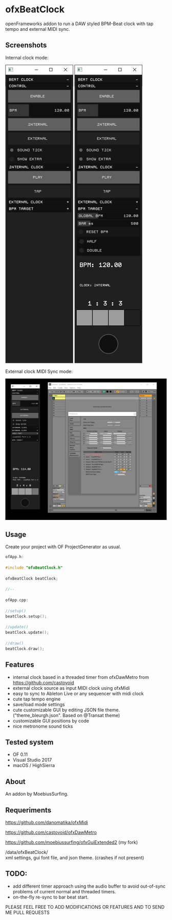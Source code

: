 # ofxBeatClock

openFrameworks addon to run a DAW styled BPM-Beat clock with tap tempo and external MIDI sync.


## Screenshots

Internal clock mode:

![Alt text](/screenshot0.JPG?raw=true "screenshot0")
![Alt text](/screenshot1.JPG?raw=true "screenshot1")

External clock MIDI Sync mode:

![Alt text](/screenshot2.JPG?raw=true "screenshot2")


## Usage

Create your project with OF ProjectGenerator as usual.


```c++
ofApp.h:

#include "ofxBeatClock.h"

ofxBeatClock beatClock;

//--

ofApp.cpp:

//setup()
beatClock.setup();

//update()
beatClock.update();

//draw()
beatClock.draw();
```


## Features

- internal clock based in a threaded timer from ofxDawMetro from https://github.com/castovoid
- external clock source as input MIDI clock using ofxMidi 
- easy to sync to Ableton Live or any sequencer with midi clock 
- cute tap tempo engine
- save/load mode settings
- cute customizable GUI by editing JSON file theme. ("theme_bleurgh.json". Based on @Transat theme)
- customizable GUI positions by code
- nice metronome sound ticks


## Tested system

- OF 0.11
- Visual Studio 2017
- macOS / HighSierra


## About

An addon by MoebiusSurfing.


## Requeriments

https://github.com/danomatika/ofxMidi


https://github.com/castovoid/ofxDawMetro

https://github.com/moebiussurfing/ofxGuiExtended2 (my fork)

/data/ofxBeatClock/  
xml settings, gui font file, and json theme. (crashes if not present)


## TODO:

- add different timer approach using the audio buffer to avoid out-of-sync problems of current normal and threaded timers.
- on-the-fly re-sync to bar beat start.



PLEASE FEEL FREE TO ADD MODIFICATIONS OR FEATURES AND TO SEND ME PULL REQUESTS
